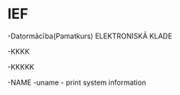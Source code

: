 # IEF
-Datormācība(Pamatkurs) ELEKTRONISKĀ KLADE

-KKKK

-KKKKK

-NAME
      -uname - print system information
